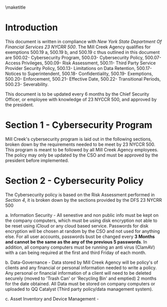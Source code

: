 \maketitle

# Introduction

This document is written in compliance with *New York State Department Of Financial Services 23 NYCRR 500*. The Mill Creek Agency qualifies for exemptions 500.19 a, 500.19 b, and 500.19 c thus outlined in this document are 500.02- Cybersecurity Program, 500.03- Cybersecurity Policy, 500.07- Access Privileges, 500.09- Risk Assessment, 500.11- Third Party Service Provider Security Policy, 500.13- Limitations on Data Retention, 500.17- Notices to Superintendent, 500.18- Confidentiality, 500.19- Exemptions, 500.20- Enforcement, 500.21- Effective Date, 500.22- Transitional Periods, 500.23- Severability. 

This document is to be updated every 6 months by the Chief Security Officer, or employee with knowledge of 23 NYCCR 500, and approved by the president. 


# Section 1 - Cybersecurity Program

Mill Creek's cybersecurity program is laid out in the following sections, broken down by the requirements needed to be meet by 23 NYCCR 500. This program is meant to be followed by all Mill Creek Agency employees. The policy may only be updated by the CSO and must be approved by the president before implemented.

# Section 2 - Cybersecurity Policy 

The Cybersecurity policy is based on the Risk Assessment performed in *Section 4*, it is broken down by the sections provided by the DFS 23 NYCRR 500

  a. Information Security - All senestive and non public info must be kept on the company computers, which must be using disk encryption not able to be reset using iCloud or any cloud based service. Passwords for disk encryption will be chosen at random by the CSO and not used for anything else. For all user accounts, passwords bust be changed every **3 Months and cannot be the same as the any of the previous 5 passwords**. In addition, all company computers must be running an anti virus (ClamAV) with a can being required at the first and third Friday of each month. 
  
  b. Data-Governance - Data stored by Mill Creek Agency will be policy's of clients and any financial or personal information needed to write a policy. Any personal or financial information of a client will need to be deleted securely (moved to 'Trash Can' or 'Recycling Bin' and emptied) 2 months for the date obtained. All Data must be stored on company computers or uploaded to QQ Catalyst (Third party policy/data management system).
  
  c. Asset Inventory and Device Management - 
